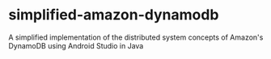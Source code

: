 # simplified-amazon-dynamodb
A simplified implementation of the distributed system concepts of Amazon's DynamoDB using Android Studio in Java

